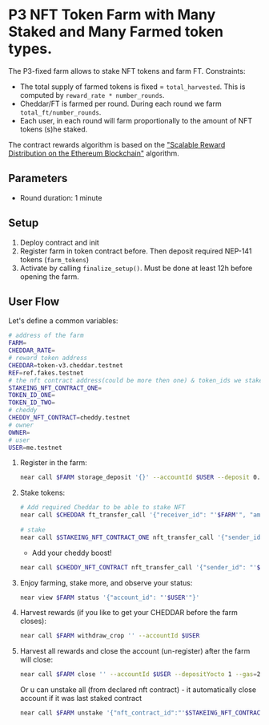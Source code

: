 # P3 NFT Token Farm with Many Staked and Many Farmed token types.

The P3-fixed farm allows to stake NFT tokens and farm FT. Constraints:

- The total supply of farmed tokens is fixed = `total_harvested`. This is computed by `reward_rate * number_rounds`.
- Cheddar/FT is farmed per round. During each round we farm `total_ft/number_rounds`.
- Each user, in each round will farm proportionally to the amount of NFT tokens (s)he staked.

The contract rewards algorithm is based on the ["Scalable Reward Distribution on the Ethereum
Blockchain"](https://uploads-ssl.webflow.com/5ad71ffeb79acc67c8bcdaba/5ad8d1193a40977462982470_scalable-reward-distribution-paper.pdf) algorithm.

## Parameters

- Round duration: 1 minute

## Setup

1. Deploy contract and init
2. Register farm in token contract before. Then deposit required NEP-141 tokens (`farm_tokens`)
3. Activate by calling `finalize_setup()`. Must be done at least 12h before opening the farm.

## User Flow

Let's define a common variables:

```sh
# address of the farm
FARM=
CHEDDAR_RATE=
# reward token address
CHEDDAR=token-v3.cheddar.testnet
REF=ref.fakes.testnet
# the nft contract address(could be more then one) & token_ids we stake
STAKEING_NFT_CONTRACT_ONE=
TOKEN_ID_ONE=
TOKEN_ID_TWO=
# cheddy
CHEDDY_NFT_CONTRACT=cheddy.testnet
# owner
OWNER=
# user
USER=me.testnet
```

1. Register in the farm:

   ```bash
   near call $FARM storage_deposit '{}' --accountId $USER --deposit 0.06
   ```

2. Stake tokens:

   ```bash
   # Add required Cheddar to be able to stake NFT
   near call $CHEDDAR ft_transfer_call '{"receiver_id": "'$FARM'", "amount":"'$CHEDDAR_RATE'", "msg": "cheddar stake"}' --accountId $USER --depositYocto 1 --gas=200000000000000
      
   # stake
   near call $STAKEING_NFT_CONTRACT_ONE nft_transfer_call '{"sender_id": "'$USER'", "previous_owner_id":"'$USER'", "token_id":"'$TOKEN_ID_ONE'", "msg": "to farm"}' --accountId $USER --depositYocto 1 --gas=200000000000000
   ```
   - Add your cheddy boost!
   ```bash
   near call $CHEDDY_NFT_CONTRACT nft_transfer_call '{"sender_id": "'$USER'", "previous_owner_id":"'$USER'", "token_id":"1", "msg": "cheddy"}' --accountId $USER --depositYocto 1 --gas=200000000000000
   ```

3. Enjoy farming, stake more, and observe your status:

   ```bash
   near view $FARM status '{"account_id": "'$USER'"}'
   ```

4. Harvest rewards (if you like to get your CHEDDAR before the farm closes):

   ```bash
   near call $FARM withdraw_crop '' --accountId $USER
   ```

5. Harvest all rewards and close the account (un-register) after the farm will close:
   ```bash
   near call $FARM close '' --accountId $USER --depositYocto 1 --gas=200000000000000
   ```
   Or u can unstake all (from declared nft contract) - it automatically close account if it was last staked contract
   ```bash
   near call $FARM unstake '{"nft_contract_id":"'$STAKEING_NFT_CONTRACT_ONE'"}' --accountId $USER --depositYocto 1 --gas=200000000000000
   ```